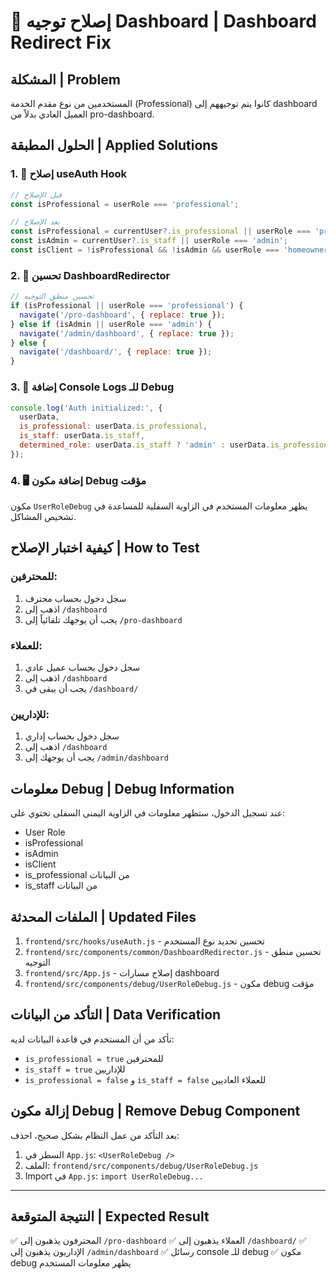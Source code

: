 # 🔧 إصلاح توجيه Dashboard | Dashboard Redirect Fix

## المشكلة | Problem
المستخدمين من نوع مقدم الخدمة (Professional) كانوا يتم توجيههم إلى dashboard العميل العادي بدلاً من pro-dashboard.

## الحلول المطبقة | Applied Solutions

### 1. 🔧 إصلاح useAuth Hook
```jsx
// قبل الإصلاح
const isProfessional = userRole === 'professional';

// بعد الإصلاح
const isProfessional = currentUser?.is_professional || userRole === 'professional';
const isAdmin = currentUser?.is_staff || userRole === 'admin';
const isClient = !isProfessional && !isAdmin && userRole === 'homeowner';
```

### 2. 🎯 تحسين DashboardRedirector
```jsx
// تحسين منطق التوجيه
if (isProfessional || userRole === 'professional') {
  navigate('/pro-dashboard', { replace: true });
} else if (isAdmin || userRole === 'admin') {
  navigate('/admin/dashboard', { replace: true });
} else {
  navigate('/dashboard/', { replace: true });
}
```

### 3. 📝 إضافة Console Logs للـ Debug
```jsx
console.log('Auth initialized:', {
  userData,
  is_professional: userData.is_professional,
  is_staff: userData.is_staff,
  determined_role: userData.is_staff ? 'admin' : userData.is_professional ? 'professional' : 'homeowner'
});
```

### 4. 🖥️ إضافة مكون Debug مؤقت
مكون `UserRoleDebug` يظهر معلومات المستخدم في الزاوية السفلية للمساعدة في تشخيص المشاكل.

## كيفية اختبار الإصلاح | How to Test

### للمحترفين:
1. سجل دخول بحساب محترف
2. اذهب إلى `/dashboard`
3. يجب أن يوجهك تلقائياً إلى `/pro-dashboard`

### للعملاء:
1. سجل دخول بحساب عميل عادي
2. اذهب إلى `/dashboard`
3. يجب أن يبقى في `/dashboard/`

### للإداريين:
1. سجل دخول بحساب إداري
2. اذهب إلى `/dashboard`
3. يجب أن يوجهك إلى `/admin/dashboard`

## معلومات Debug | Debug Information

عند تسجيل الدخول، ستظهر معلومات في الزاوية اليمنى السفلى تحتوي على:
- User Role
- isProfessional
- isAdmin
- isClient
- is_professional من البيانات
- is_staff من البيانات

## الملفات المحدثة | Updated Files

1. `frontend/src/hooks/useAuth.js` - تحسين تحديد نوع المستخدم
2. `frontend/src/components/common/DashboardRedirector.js` - تحسين منطق التوجيه
3. `frontend/src/App.js` - إصلاح مسارات dashboard
4. `frontend/src/components/debug/UserRoleDebug.js` - مكون debug مؤقت

## التأكد من البيانات | Data Verification

تأكد من أن المستخدم في قاعدة البيانات لديه:
- `is_professional = true` للمحترفين
- `is_staff = true` للإداريين
- `is_professional = false` و `is_staff = false` للعملاء العاديين

## إزالة مكون Debug | Remove Debug Component

بعد التأكد من عمل النظام بشكل صحيح، احذف:
1. السطر في `App.js`: `<UserRoleDebug />`
2. الملف: `frontend/src/components/debug/UserRoleDebug.js`
3. Import في `App.js`: `import UserRoleDebug...`

---

## النتيجة المتوقعة | Expected Result

✅ المحترفون يذهبون إلى `/pro-dashboard`
✅ العملاء يذهبون إلى `/dashboard/`
✅ الإداريون يذهبون إلى `/admin/dashboard`
✅ رسائل console للـ debug
✅ مكون debug يظهر معلومات المستخدم 